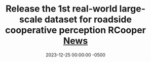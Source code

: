 ---
title: >-
    Release the <strong>1st</strong> real-world large-scale dataset for roadside cooperative perception RCooper
    <a href="https://mp.weixin.qq.com/s/wplyIhrGt5KAarJCbu35-A" target="_blank">News<i class="fas fa-angle-double-right"></i></a>
date: 2023-12-25 00:00:00 -0500
---